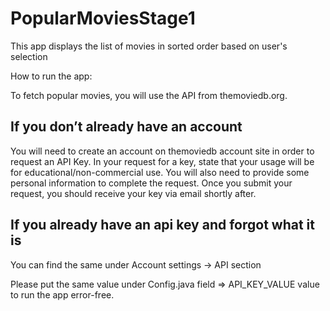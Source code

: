# PopularMoviesStage1
This app displays the list of movies in sorted order based on user's selection

How to run the app:

To fetch popular movies, you will use the API from themoviedb.org.

If you don’t already have an account
------------------------------------
You will need to create an account on themoviedb account site in order to request an API Key.
In your request for a key, state that your usage will be for educational/non-commercial use. You will
also need to provide some personal information to complete the request.
Once you submit your request, you should receive your key via email shortly after.

If you already have an api key and forgot what it is
----------------------------------------------------

You can find the same under Account settings -> API section

Please put the same value under Config.java field => API_KEY_VALUE value to run the app error-free.